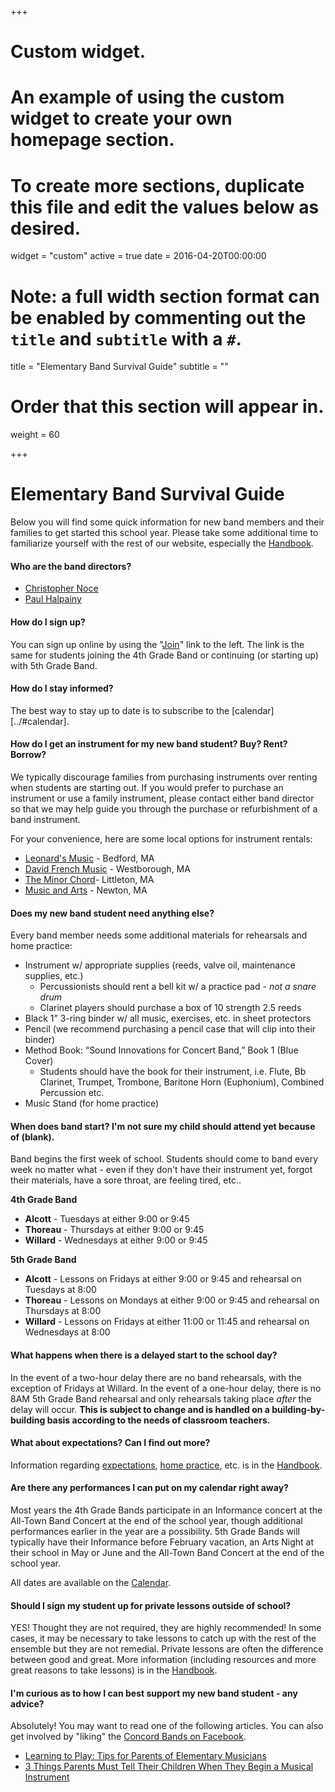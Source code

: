 +++
# Custom widget.
# An example of using the custom widget to create your own homepage section.
# To create more sections, duplicate this file and edit the values below as desired.
widget = "custom"
active = true
date = 2016-04-20T00:00:00

# Note: a full width section format can be enabled by commenting out the `title` and `subtitle` with a `#`.
title = "Elementary Band Survival Guide"
subtitle = ""

# Order that this section will appear in.
weight = 60

+++

# Elementary Band Survival Guide

Below you will find some quick information for new band members and their families to get started this school year. Please take some additional time to familiarize yourself with the rest of our website, especially the [Handbook](../handbook).

#### Who are the band directors?
- [Christopher Noce](mailto:cnoce@concordps.org)
- [Paul Halpainy](mailto:phalpainy@concordps.org)

#### How do I sign up?
You can sign up online by using the "[Join](../join)" link to the left. The link is the same for students joining the 4th Grade Band or continuing (or starting up) with 5th Grade Band.

#### How do I stay informed?
The best way to stay up to date is to subscribe to the [calendar][../#calendar].

#### How do I get an instrument for my new band student? Buy? Rent? Borrow?
We typically discourage families from purchasing instruments over renting when students are starting out. If you would prefer to purchase an instrument or use a family instrument, please contact either band director so that we may help guide you through the purchase or refurbishment of a band instrument.

For your convenience, here are some local options for instrument rentals:
- [Leonard's Music](https://leonardsmusic.myshopify.com) - Bedford, MA
- [David French Music](http://www.davidfrenchmusic.com) - Westborough, MA
- [The Minor Chord](http://www.theminorchord.com)- Littleton, MA
- [Music and Arts](http://www.musicarts.com) - Newton, MA

#### Does my new band student need anything else?
Every band member needs some additional materials for rehearsals and home practice:
- Instrument w/ appropriate supplies (reeds, valve oil, maintenance supplies, etc.)
  + Percussionists should rent a bell kit w/ a practice pad - *not a snare drum*
  + Clarinet players should purchase a box of 10 strength 2.5 reeds
- Black 1” 3-ring binder w/ all music, exercises, etc. in sheet protectors
- Pencil (we recommend purchasing a pencil case that will clip into their binder)
- Method Book: “Sound Innovations for Concert Band,” Book 1 (Blue Cover)
  + Students should have the book for their instrument, i.e. Flute, Bb Clarinet, Trumpet, Trombone, Baritone Horn (Euphonium), Combined Percussion etc.
- Music Stand (for home practice)

#### When does band start? I'm not sure my child should attend yet because of (blank).
Band begins the first week of school. Students should come to band every week no matter what - even if they don't have their instrument yet, forgot their materials, have a sore throat, are feeling tired, etc..

__4th Grade Band__
- __Alcott__ - Tuesdays at either 9:00 or 9:45
- __Thoreau__ - Thursdays at either 9:00 or 9:45
- __Willard__ - Wednesdays at either 9:00 or 9:45

__5th Grade Band__
- __Alcott__ - Lessons on Fridays at either 9:00 or 9:45 and rehearsal on Tuesdays at 8:00
- __Thoreau__ - Lessons on Mondays at either 9:00 or 9:45 and rehearsal on Thursdays at 8:00
- __Willard__ - Lessons on Fridays at either 11:00 or 11:45 and rehearsal on Wednesdays at 8:00

#### What happens when there is a delayed start to the school day?
In the event of a two-hour delay there are no band rehearsals, with the exception of Fridays at Willard. In the event of a one-hour delay, there is no 8AM 5th Grade Band rehearsal and only rehearsals taking place *after* the delay will occur. **This is subject to change and is handled on a building-by-building basis according to the needs of classroom teachers.**

#### What about expectations? Can I find out more?
Information regarding [expectations](../handbook/expectations), [home practice](../handbook/home_practice), etc. is in the [Handbook](../handbook).

#### Are there any performances I can put on my calendar right away?
Most years the 4th Grade Bands participate in an Informance concert at the All-Town Band Concert at the end of the school year, though additional performances earlier in the year are a possibility. 5th Grade Bands will typically have their Informance before February vacation, an Arts Night at their school in May or June and the All-Town Band Concert at the end of the school year.

All dates are available on the [Calendar](../#calendar).

#### Should I sign my student up for private lessons outside of school?
YES! Thought they are not required, they are highly recommended! In some cases, it may be necessary to take lessons to catch up with the rest of the ensemble but they are not remedial. Private lessons are often the difference between good and great. More information (including resources and more great reasons to take lessons) is in the [Handbook](../handbook).

#### I'm curious as to how I can best support my new band student - any advice?
Absolutely! You may want to read one of the following articles. You can also get involved by "liking" the [Concord Bands on Facebook]([http://www.facebook.com/concordbands).
- [Learning to Play: Tips for Parents of Elementary Musicians][1]
- [3 Things Parents Must Tell Their Children When They Begin a Musical Instrument][2]

[1]: http://www.nafme.org/wp-content/files/2015/08/Learning-to-Play-Tips-for-Parents-of-Elementary-Musicians.pdf "Learning to Play"
[2]: http://www.nafme.org/wp-content/files/2015/08/3-Things-Parents-Must-Tell-Their-Children-When-They-Begin-a-Musical-Instrument.pdf "3 Things"
